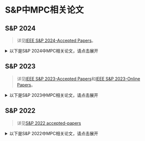 # S&P中MPC相关论文


## S&P 2024

> 详见[IEEE S&P 2024-Accepted Papers](xxx)。

<details>
<summary>以下是S&P 2024中MPC相关论文，请点击展开</summary>

+ ***Orca: FSS-based Secure Training and Inference with GPUs***
  + 基于函数秘密共享的安全神经网络训练，并用GPU进行加速
  + 论文链接见[IEEE](https://www.computer.org/csdl/proceedings-article/sp/2024/313000a063/1RjEaAAmAAE), [eprint](https://eprint.iacr.org/2023/206)

</details>


## S&P 2023

> 详见[IEEE S&P 2023-Accepted Papers](https://www.ieee-security.org/TC/SP2023/program-papers.html)和[IEEE S&P 2023-Online Papers](https://ieeexplore.ieee.org/xpl/conhome/10179215/proceeding)。

<details>
<summary>以下是S&P 2023中MPC相关论文，请点击展开</summary>

+ ***Vectorized Batch Private Information Retrieval***
  + 利用vectorized homomorpohic encryption改进batch PIR
  + 论文链接见[IEEE](https://ieeexplore.ieee.org/abstract/document/10179329), [eprint](https://eprint.iacr.org/2022/1262)
+ ***SoK: Cryptographic Neural-Network Computation***
  + 隐私保护神经网络计算综述
  + 论文链接见[IEEE](https://ieeexplore.ieee.org/document/10179483/)
+ ***Flamingo: Multi-Round Single-Server Secure Aggregation with Applications to Private Federated Learning***
  + 基于多轮单服务器安全模型聚合算法的隐私保护联邦学习
  + 论文链接见[IEEE](https://ieeexplore.ieee.org/document/10179434/), [eprint]()，论文相关资料见[video](https://www.youtube.com/watch?v=Jtij2oJax14)
+ ***FLUTE: Fast and Secure Lookup Table Evaluations***
  + 基于查找表实现半诚实安全两方计算，性能比最好的半诚实安全两方计算ABY2.0好
  + 论文链接见[IEEE](https://ieeexplore.ieee.org/document/10179345/)，[eprint](https://eprint.iacr.org/2023/499)，论文相关资料见[video](https://www.youtube.com/watch?v=fO9uEPh8t7M), [code](https://github.com/encryptogroup/FLUTE), [paper-report](https://zhuanlan.zhihu.com/p/623249935)
+ ***Bicoptor: Two-round Secure Three-party Non-linear Computation without Preprocessing for Privacy-preserving Machine Learning***
  + 基于安全三方计算的两轮安全比较运算
  + 论文链接见[IEEE](https://ieeexplore.ieee.org/abstract/document/10179449/), [Arixv](https://arxiv.org/abs/2210.01988)，论文相关资料见[video](https://www.youtube.com/watch?v=oaeycdolvVg)
+ ***Private Access Control for Function Secret Sharing***
  + 研究函数秘密共享FSS访问控制，支持FSS的新应用，例如多方环境中的匿名身份验证，私人数据库中的访问控制，以及匿名通信系统中的身份验证和垃圾邮件预防
  + 论文链接见[IEEE](https://ieeexplore.ieee.org/abstract/document/10179295/), [eprint](https://eprint.iacr.org/2022/1707)，论文相关资料见[video](https://www.youtube.com/watch?v=qhwJPDvIrPY)
+ ***MPCAuth: Multi-factor Authentication for Distributed-trust Systems***
  + 提出一个用于分布式信任应用程序的多因素身份验证系统MPCAuth
  + 论文链接见[IEEE](https://ieeexplore.ieee.org/abstract/document/10179481/), [eprint](https://eprint.iacr.org/2021/342)，论文相关资料见[video](https://www.youtube.com/watch?v=aK6ZdW5zGog)

</details>

## S&P 2022

> 详见[S&P 2022 accepted-papers](https://www.ieee-security.org/TC/SP2022/program-papers.html)

<details>
<summary>以下是S&P 2022中MPC相关论文，请点击展开</summary>

+ [Multi-Server Verifiable Computation of Low-Degree Polynomials](https://www.computer.org/csdl/proceedings-article/sp/2022/131600b499/1A4Q4ozkJbi)
  + 作者&机构：Liang Feng Zhang (ShanghaiTech University), Huaxiong Wang (Nanyang Technological University)
  + 主要研究内容：可验证计算允许计算能力较弱的用户将复杂计算任务委托（外包）给计算资源密集的云服务器并对云服务器计算过程的正确性进行验证。更多介绍见[信息学院张良峰课题组在多服务器非交互式可验证计算研究方面取得重要进展](https://sist.shanghaitech.edu.cn/2021/1129/c2858a166288/page.htm)
  + 相关工作：[Two-Server Verifiable Homomorphic Secret Sharing for High-Degree Polynomials](https://arxiv.org/abs/2104.12163)
+ [Private Nearest Neighbor Search with Sublinear Communication and Malicious Security](https://eprint.iacr.org/archive/2021/1157/20211217:135438)
  + 作者&机构：Sacha Servan-Schreiber (Massachusetts Institute of Technology), Simon Langowski (Massachusetts Institute of Technology), Srinivas Devadas (Massachusetts Institute of Technology)
  + 主要研究内容：具有**次线性通信**和恶意安全的隐私最近邻搜索(轻量级)
+ [Publicly Accountable Robust Multi-Party Computation](https://eprint.iacr.org/2022/436.pdf)
  + 作者&机构：Marc Rivinius (University of Stuttgart), Pascal Reisert (University of Stuttgart), Daniel Rausch (University of Stuttgart), Ralf Küsters (University of Stuttgart)
  + 主要内容：恶意安全多方计算协议
+ [SecFloat: Accurate Floating-Point meets Secure 2-Party Computation](https://www.microsoft.com/en-us/research/uploads/prod/2022/04/main-6266710a3c049.pdf)
  + 作者&机构：Deevashwer Rathee (UC Berkeley), Anwesh Bhattacharya (Microsoft Research India), Rahul Sharma (Microsoft Research India), Divya Gupta (Microsoft Research India), Nishanth Chandran (Microsoft Research India), Aseem Rastogi (Microsoft Research India)
  + 主要研究内容：支持浮点数的安全两方计算协议
+ [Sphinx: Enabling Privacy-Preserving Online Learning over the Cloud](https://cse.hkust.edu.hk/~kaichen/papers/sphinx-sp22.pdf)
  + 作者&机构：Han Tian (Hong Kong University of Science and Technology), Chaoliang Zeng (Hong Kong University of Science and Technology), Zhenghang Ren (Hong Kong University of Science and Technology), Di Chai (Hong Kong University of Science and Technology), Junxue ZHANG (Hong Kong University of Science and Technology), Kai Chen (Hong Kong University of Science and Technology), Qiang Yang (Hong Kong University of Science and Technology)
  + 主要研究内容：该研究提出了一种隐私保护在线深度学习框架 Sphinx，该学习框架无需任何受信任的第三方，并且在训练和推理中较之前方案都有明显提升。Sphinx 将其神经网络模型中的线性参数 (linear) 保持为明文，并使用差分隐私技术进行隐私保护；其加和偏差部分模型参数 (bias) 使用同态加密技术进行加密保护。Sphinx 结合同态加密、差分隐私和秘密共享多种隐私保护技术，根据训练和推理的具体任务特点提出了定制且兼容的训练和推理混合协议，从而实现快速的训练和推理计算。Sphinx 通过对隐私保护场景下推理和训练协议进行系统优化，在模型性能、计算效率和隐私保护之间取得平衡
  + 更多内容详见[IEEE S&P 2022丨速度提升达4-6个数量级，港科大、星云Clustar联合提出隐私保护的在线机器学习新框架](https://cloud.tencent.com/developer/article/1964982)
+ [Spiral: Fast, High-Rate Single-Server PIR via FHE Composition](https://eprint.iacr.org/2022/368.pdf)
  + 作者&机构：Samir Jordan Menon (None), David J. Wu (UT Austin)
  + 主要研究内容：针对单服务器隐私信息检索问题，利用同态加密技术，在不泄露用户隐私的情况下完成隐私检索任务
+ [Waldo: A Private Time-Series Database from Function Secret Sharing](https://eprint.iacr.org/2021/1661)
  + 作者&机构：Emma Dauterman (UC Berkeley), Mayank Rathee (UC Berkeley), Raluca Popa (UC Berkeley), Ion Stoica (UC Berkeley)

</details>
